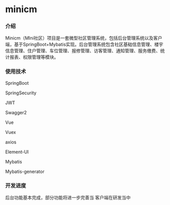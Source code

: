 # minicm

### 介绍

Minicm（MIni社区）项目是一套微型社区管理系统，包括后台管理系统以及客户端，基于SpringBoot+Mybatis实现。后台管理系统包含社区基础信息管理、楼宇信息管理、住户管理、车位管理、报修管理、访客管理、通知管理、服务缴费、统计报表、权限管理等模块。

### 使用技术

SpringBoot

SpringSecurity

JWT

Swagger2

Vue

Vuex

axios

Element-UI

Mybatis

Mybatis-generator

### 开发进度

后台功能基本完成，部分功能将进一步完善当
客户端在研发当中



